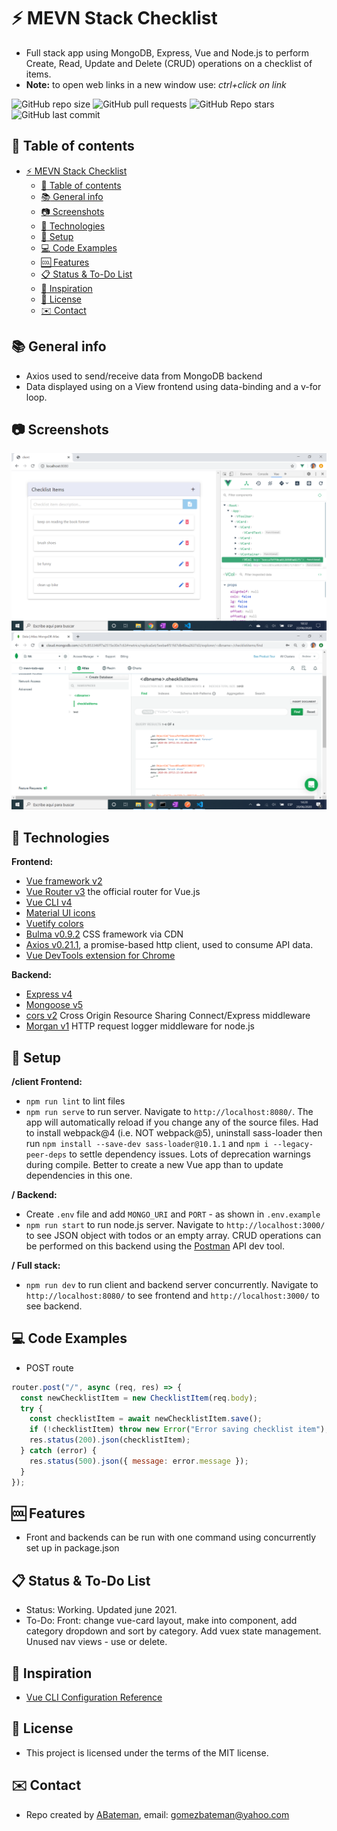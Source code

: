 # :zap: MEVN Stack Checklist

* Full stack app using MongoDB, Express, Vue and Node.js to perform Create, Read, Update and Delete (CRUD) operations on a checklist of items.
* **Note:** to open web links in a new window use: _ctrl+click on link_

![GitHub repo size](https://img.shields.io/github/repo-size/AndrewJBateman/mevn-stack-checklist?style=plastic)
![GitHub pull requests](https://img.shields.io/github/issues-pr/AndrewJBateman/mevn-stack-checklist?style=plastic)
![GitHub Repo stars](https://img.shields.io/github/stars/AndrewJBateman/mevn-stack-checklist?style=plastic)
![GitHub last commit](https://img.shields.io/github/last-commit/AndrewJBateman/mevn-stack-checklist?style=plastic)

## :page_facing_up: Table of contents

* [:zap: MEVN Stack Checklist](#zap-mevn-stack-checklist)
  * [:page_facing_up: Table of contents](#page_facing_up-table-of-contents)
  * [:books: General info](#books-general-info)
  * [:camera: Screenshots](#camera-screenshots)
  * [:signal_strength: Technologies](#signal_strength-technologies)
  * [:floppy_disk: Setup](#floppy_disk-setup)
  * [:computer: Code Examples](#computer-code-examples)
  * [:cool: Features](#cool-features)
  * [:clipboard: Status & To-Do List](#clipboard-status--to-do-list)
  * [:clap: Inspiration](#clap-inspiration)
  * [:file_folder: License](#file_folder-license)
  * [:envelope: Contact](#envelope-contact)

## :books: General info

* Axios used to send/receive data from MongoDB backend
* Data displayed using on a View frontend using data-binding and a v-for loop.

## :camera: Screenshots

![Example screenshot](./img/frontend.png)
![Example screenshot](./img/mongodb.png)

## :signal_strength: Technologies

**Frontend:**

* [Vue framework v2](https://vuejs.org/)
* [Vue Router v3](https://router.vuejs.org/) the official router for Vue.js
* [Vue CLI v4](https://cli.vuejs.org/)
* [Material UI icons](https://material.io/resources/icons/?style=baseline)
* [Vuetify colors](https://vuetifyjs.com/en/styles/colors/#colors)
* [Bulma v0.9.2](https://bulma.io/) CSS framework via CDN
* [Axios v0.21.1](https://github.com/axios/axios), a promise-based http client, used to consume API data.
* [Vue DevTools extension for Chrome](https://chrome.google.com/webstore/detail/vuejs-devtools/nhdogjmejiglipccpnnnanhbledajbpd)

**Backend:**

* [Express v4](https://expressjs.com/)
* [Mongoose v5](https://mongoosejs.com/)
* [cors v2](https://www.npmjs.com/package/cors) Cross Origin Resource Sharing Connect/Express middleware
* [Morgan v1](https://www.npmjs.com/package/morgan) HTTP request logger middleware for node.js

## :floppy_disk: Setup

**/client Frontend:**

* `npm run lint` to lint files
* `npm run serve` to run server. Navigate to `http://localhost:8080/`. The app will automatically reload if you change any of the source files. Had to install webpack@4 (i.e. NOT webpack@5), uninstall sass-loader then run `npm install --save-dev sass-loader@10.1.1` and `npm i --legacy-peer-deps` to settle dependency issues. Lots of deprecation warnings during compile. Better to create a new Vue app than to update dependencies in this one.

**/ Backend:**

* Create `.env` file and add `MONGO_URI` and `PORT` - as shown in `.env.example`
* `npm run start` to run node.js server. Navigate to `http://localhost:3000/` to see JSON object with todos or an empty array. CRUD operations can be performed on this backend using the [Postman](https://www.postman.com/) API dev tool.

**/ Full stack:**

* `npm run dev` to run client and backend server concurrently. Navigate to `http://localhost:8080/` to see frontend and `http://localhost:3000/` to see backend.

## :computer: Code Examples

* POST route

```javascript
router.post("/", async (req, res) => {
  const newChecklistItem = new ChecklistItem(req.body);
  try {
    const checklistItem = await newChecklistItem.save();
    if (!checklistItem) throw new Error("Error saving checklist item");
    res.status(200).json(checklistItem);
  } catch (error) {
    res.status(500).json({ message: error.message });
  }
});
```

## :cool: Features

* Front and backends can be run with one command using concurrently set up in package.json

## :clipboard: Status & To-Do List

* Status: Working. Updated june 2021.
* To-Do: Front: change vue-card layout, make into component, add category dropdown and sort by category. Add vuex state management. Unused nav views - use or delete.

## :clap: Inspiration

* [Vue CLI Configuration Reference](https://cli.vuejs.org/config/#devserver-proxy)

## :file_folder: License

* This project is licensed under the terms of the MIT license.

## :envelope: Contact

* Repo created by [ABateman](https://github.com/AndrewJBateman), email: gomezbateman@yahoo.com

